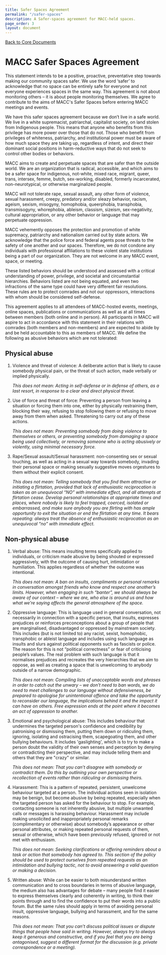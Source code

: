 ```yaml
---
title: Safer Spaces Agreement
permalink: "/safer-spaces"
description: A Safer-spaces agreement for MACC-held spaces.
page_order: 3
layout: document
---
```


[Back to Core Documents](/docs)

# MACC Safer Spaces Agreement

This statement intends to be a positive, proactive, preventative step towards making our community spaces safer. We use the word ‘safer’ to acknowledge that no space can be entirely safe for everyone and not everyone experiences spaces in the same way. This agreement is not about monitoring others – it is about people monitoring themselves. We agree to contribute to the aims of MACC's Safer Spaces before entering MACC meetings and events.

We have this safer spaces agreement because we don’t live in a safe world. We live in a white supremacist, patriarchal, capitalist society, on land stolen from Indigenous people. This means that anyone who benefits from this privilege has more power over those that do not. Those who benefit from privileges of whiteness, patriarchy, and institutional power must be aware of how much space they are taking up, regardless of intent, and direct their dominant social positions in harm-reductive ways that do not seek to control other bodies or behaviors.

MACC aims to create and perpetuate spaces that are safer than the outside world. We are an organization that is radical, accessible, and which aims to be a safer space for indigenous, not-white, mixed race, migrant, queer, trans, intersex, femme, butch, sex-working, disabled, formerly incarcerated, non-neurotypical, or otherwise marginalized people.

MACC will not tolerate rape, sexual assault, any other form of violence, sexual harassment, creepy, predatory and/or sleazy behavior, racism, ageism, sexism, misogyny, homophobia, queerphobia, transphobia, transmisogyny, whorephobia, ableism, classism, sizeism, sex-negativity, cultural appropriation, or any other behavior or language that may perpetuate oppression.

MACC vehemently opposes the protection and promotion of white supremacy, patriarchy and nationalism carried out by state actors. We acknowledge that the police force and federal agents pose threats to the safety of one another and our spaces. Therefore, we do
not condone any individuals with professional affiliations to these violent state institutions being a part of our organization. They are not welcome in any MACC event, space, or meeting.

These listed behaviors should be understood and assessed with a critical understanding of power, privilege, and societal and circumstantial hierarchies. Behaviors listed are not being equated, and even two infractions of the same type could have very different fair resolutions. These rules are to protect comrades and not our oppressors, interactions with whom should be considered self-defense.

This agreement applies to all attendees of MACC-hosted events, meetings, online spaces, publications or communications as well as at all times between members (both online and in person). All participants in MACC will aspire to act in accordance with this statement in their relations with comrades (both members and non-members) and are expected to abide by and be held accountable to this as members of MACC. We define the following as abusive behaviors which are not tolerated:

## Physical abuse
1. Violence and threat of violence: A deliberate action that is likely to cause somebody physical pain, or the threat of such action, made verbally or implied physically.

   _This does not mean: Acting in self-defense or in defense of others, as a last resort, in response to a clear and direct physical threat._

2. Use of force and threat of force: Preventing a person from leaving a situation or forcing them into one, either by physically restraining them, blocking their way, refusing to stop following them or refusing to move away from them when asked. Threatening to carry out any of these actions.

   _This does not mean: Preventing somebody from doing violence to themselves or others, or preventing somebody from damaging a space being used collectively, or removing someone who is acting abusively or violently, using minimal necessary force._

3. Rape/Sexual assault/Sexual harassment: non-consenting sex or sexual touching, as well as acting in a sexual way towards somebody, invading their personal space or making sexually suggestive moves orgestures to them without their explicit consent.

   _This does not mean: Telling somebody that you find them attractive or initiating a flirtation, provided that lack of enthusiastic reciprocation is taken as an unequivocal “NO” with immediate effect, and all attempts at flirtation cease. Develop personal relationships at appropriate times and places, where
   nobody is likely to feel trapped, coerced, isolated or embarrassed, and make sure anybody you are
   flirting with has ample opportunity to exit the situation or end the flirtation at any time. It bears
   repeating: always treat the absence of enthusiastic reciprocation as an unequivocal “no” with
   immediate effect._

## Non-physical abuse

1. Verbal abuse: This means insulting terms specifically applied to individuals, or criticism made abusive
by being shouted or expressed aggressively, with the outcome of causing hurt, intimidation or
humiliation. This applies regardless of whether the outcome was intentional.

   _This does not mean: A ban on insults, compliments or personal remarks in conversation amongst
   friends who know and respect one another’s limits. However, when engaging in such “banter”, we
   should always be aware of our context – where we are, who else is around us and how what we’re
   saying affects the general atmosphere of the space._

2. Oppressive language: This is language used in general conversation, not necessarily in connection
with a specific person, that insults, expresses prejudices or reinforces preconceptions about a group
of people that are marginalised, disadvantaged or oppressed by mainstream society. This includes
(but is not limited to) any racist, sexist, homophobic, transphobic or ableist language and includes
using such language as insults and slurs against political opponents such as fascists or police. The
reason for this is not “political correctness” or fear of criticising people’s values. The real problem
with such language is that it normalises prejudices and recreates the very hierarchies that we aim to
oppose, as well as creating a space that is unwelcoming to anybody outside of a narrow
demographic.

    _This does not mean: Compiling lists of unacceptable words and phrases in order to catch out the
    unwary – we don’t need to ban words, we do need to meet challenges to our language without
    defensiveness, be prepared to apologise for unintentional offence and take the opportunity to
    reconsider our language, the implications behind it and the impact it can have on others. Free
    expression ends at the point where it becomes an act of oppression to another._

3. Emotional and psychological abuse: This includes behaviour that undermines the targeted person's
confidence and credibility by patronising or dismissing them, putting them down or ridiculing them,
ignoring, isolating and ostracising them, scapegoating them, and other bullying behaviours. It
includes 'gaslighting', which is to try to make a person doubt the validity of their own senses and
perception by denying or contradicting their perspective, and may include telling them and others
that they are "crazy" or similar.

   _This does not mean: That you can’t disagree with somebody or contradict them. Do this by outlining
   your own perspective or recollection of events rather than ridiculing or dismissing theirs._

4. Harassment: This is a pattern of repeated, persistent, unwelcome behaviour targeted at a person. The
individual actions seen in isolation may be benign, but become abusive by being repeated, especially
when the targeted person has asked for the behaviour to stop. For example, contacting someone is
not inherently abusive, but multiple unwanted calls or messages is harassing behaviour. Harassment
may include making unsolicited and inappropriately personal remarks (complimentary or otherwise)
about somebody’s appearance or other personal attributes, or making repeated personal requests of
them, sexual or otherwise, which have been previously refused, ignored or not met with enthusiasm.

   _This does not mean: Seeking clarifications or offering reminders about a task or action that
   somebody has agreed to. This section of the policy should be used to protect ourselves from
   repeated requests as an intimidation and bullying tactic, not to avoid answering a valid question or
   making a decision._

5. Written abuse: While can be easier to both misunderstand written communication and to cross
boundaries in terms of abusive language, the medium also has advantages for debate – many people
find it easier to express themselves clearly and coherently in writing, to think their points through and
to find the confidence to put their words into a public forum. But the same rules should apply in
terms of avoiding personal insult, oppressive language, bullying and harassment, and for the same
reasons.

   _This does not mean: That you can’t discuss political issues or dispute things that people have said in
   writing. However, always try to always keep it generous and constructive, and if you feel that you are
   being antagonised, suggest a different format for the discussion (e.g. private correspondence or a
   meeting)._
